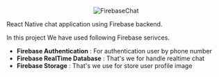 <p align="center">
  <img src="https://i.imgur.com/CbpT7sy.jpg" alt="FirebaseChat" title="FirebaseChat" />
</p>

React Native chat application using Firebase backend. 

In this project We have used following Firebase serivces.
* **Firebase Authentication** : For authentication user by phone number
* **Firebase RealTime Database** : That's we for handle realtime chat
* **Firebase Storage** : That's we use for store user profile image
